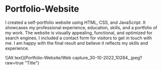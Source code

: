 # Portfolio-Website
I created a self-portfolio website using HTML, CSS, and JavaScript. It showcases my professional experience, education, skills, and a portfolio of my work. The website is visually appealing, functional, and optimized for search engines. I included a contact form for visitors to get in touch with me. I am happy with the final result and believe it reflects my skills and experience.

![Alt text](Portfolio-Website/Web capture_30-10-2022_10284_.jpeg?raw=true "Title")

